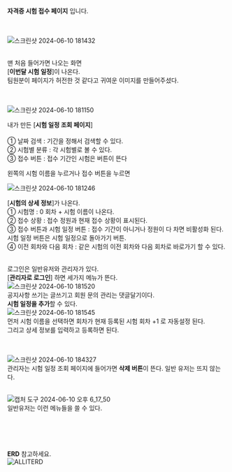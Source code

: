 **자격증 시험 접수 페이지** 입니다.<br><br><br>

![스크린샷 2024-06-10 181432](https://github.com/tyt9/ALLIT/assets/143326223/c3bfb91d-3a8b-4c00-b232-31e36b247b81)<br><br>

맨 처음 들어가면 나오는 화면<br>
[**이번달 시험 일정**]이 나온다.<br>
팀원분이 페이지가 허전한 것 같다고 귀여운 이미지를 만들어주셨다.<br><br><br>

![스크린샷 2024-06-10 181150](https://github.com/tyt9/ALLIT/assets/143326223/41383bd1-2df0-4b6b-bd5a-2bed3672ddee)<br>

내가 만든 [**시험 일정 조회 페이지**]<br><br>
① 날짜 검색 : 기간을 정해서 검색할 수 있다.<br>
② 시험별 분류 : 각 시험별로 볼 수 있다.<br>
③ 접수 버튼 : 접수 기간인 시험은 버튼이 뜬다<br>

왼쪽의 시험 이름을 누르거나 접수 버튼을 누르면<br>

![스크린샷 2024-06-10 181246](https://github.com/tyt9/ALLIT/assets/143326223/885e9fdc-143b-43d5-8569-2c074cbb842f)<br>

[**시험의 상세 정보**]가 나온다.<br>
① 시험명 : 0 회차 + 시험 이름이 나온다.<br>
② 접수 상황 : 접수 정원과 현재 접수 상황이 표시된다.<br>
③ 접수 버튼과 시험 일정 버튼 : 접수 기간이 아니거나 정원이 다 차면 비활성화 된다. <br>
시험 일정 버튼은 시험 일정으로 돌아가기 버튼.<br>
④ 이전 회차와 다음 회차 : 같은 시험의 이전 회차와 다음 회차로 바로가기 할 수 있다.<br><br>


로그인은 일반유저와 관리자가 있다.<br>
[**관리자로 로그인**] 하면 세가지 메뉴가 뜬다.<br>
![스크린샷 2024-06-10 181520](https://github.com/tyt9/ALLIT/assets/143326223/20ae6ff9-bf44-4279-8da7-c4713915d7d7)<br>
공지사항 쓰기는 글쓰기고 회원 문의 관리는 댓글달기이다.<br>
**시험 일정을 추가**할 수 있다.<br>
![스크린샷 2024-06-10 181545](https://github.com/tyt9/ALLIT/assets/143326223/51828271-e5ad-4199-abca-432f4d57726c)<br>
먼저 시험 이름을 선택하면 회차가 현재 등록된 시험 회차 +1 로 자동설정 된다.<br>
그리고 상세 정보를 입력하고 등록하면 된다.<br><br><br>

![스크린샷 2024-06-10 184327](https://github.com/tyt9/ALLIT/assets/143326223/60d7e1e2-3f47-4cf3-a3be-2be6bf4a0a24)<br>
관리자는 시험 일정 조회 페이지에 들어가면 **삭제 버튼**이 뜬다. 일반 유저는 뜨지 않는다.<br><br>


![캡처 도구 2024-06-10 오후 6_17_50](https://github.com/tyt9/ALLIT/assets/143326223/68789d45-e46f-48fc-a645-e98fad3ddfe3)<br>
일반유저는 이런 메뉴들을 쓸 수 있다.<br><br><br><br><br><br>
**ERD** 참고하세요.<br>
![ALLITERD](https://github.com/tyt9/ALLIT/assets/143326223/a544e08e-0001-484a-9bb2-3d40033d9b23)

